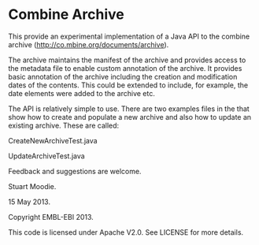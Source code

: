 Combine Archive
===============

This provide an experimental implementation of a Java API to the combine archive (<http://co.mbine.org/documents/archive>).

The archive maintains the manifest of the archive and provides access to the metadata file to enable custom annotation
of the archive. It provides basic annotation of the archive including the creation and modification dates of the contents.
This could be extended to include, for example, the date elements were added to the archive etc.

The API is relatively simple to use. There are two examples files in the that show how to create and populate a new archive
and also how to update an existing archive. These are called:

CreateNewArchiveTest.java

UpdateArchiveTest.java

Feedback and suggestions are welcome.


Stuart Moodie.

15 May 2013.

Copyright EMBL-EBI 2013.


This code is licensed under Apache V2.0. See LICENSE for more details.
